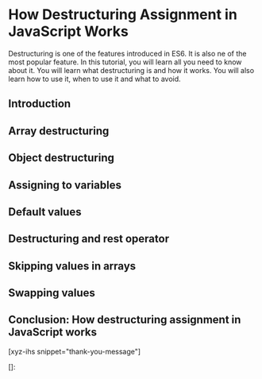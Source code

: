 # How Destructuring Assignment in JavaScript Works

Destructuring is one of the features introduced in ES6. It is also ne of the most popular feature. In this tutorial, you will learn all you need to know about it. You will learn what destructuring is and how it works. You will also learn how to use it, when to use it and what to avoid.

<!--more-->
<!--
Table of Contents:
-->

## Introduction

## Array destructuring

## Object destructuring

## Assigning to variables

## Default values

## Destructuring and rest operator

## Skipping values in arrays

## Swapping values



## Conclusion: How destructuring assignment in JavaScript works

[xyz-ihs snippet="thank-you-message"]

<!-- ### Links -->
[]:

<!--
### Meta:
-
-->

<!--
### Keywords:
-
-->

<!--
### Resources:
- https://medium.com/javascript-in-plain-english/everything-you-need-to-know-about-destructuring-in-javascript-5e9fde6e86ff
-->

